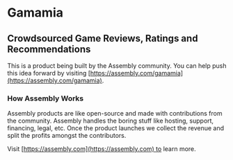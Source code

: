# Gamamia

## Crowdsourced Game Reviews, Ratings and Recommendations

This is a product being built by the Assembly community. You can help push this idea forward by visiting [https://assembly.com/gamamia](https://assembly.com/gamamia).

### How Assembly Works

Assembly products are like open-source and made with contributions from the community. Assembly handles the boring stuff like hosting, support, financing, legal, etc. Once the product launches we collect the revenue and split the profits amongst the contributors.

Visit [https://assembly.com](https://assembly.com) to learn more.
